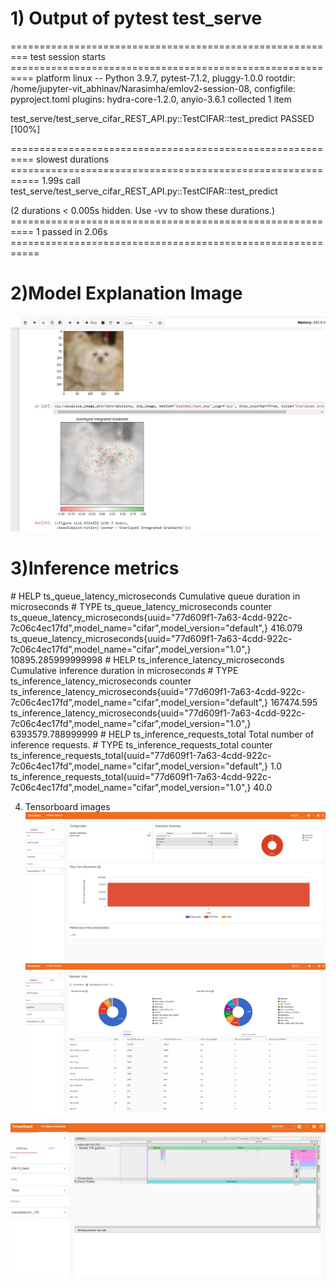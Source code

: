 <h1>1) Output of pytest test_serve</h1>

========================================================= test session starts ==========================================================
platform linux -- Python 3.9.7, pytest-7.1.2, pluggy-1.0.0
rootdir: /home/jupyter-vit_abhinav/Narasimha/emlov2-session-08, configfile: pyproject.toml
plugins: hydra-core-1.2.0, anyio-3.6.1
collected 1 item

test_serve/test_serve_cifar_REST_API.py::TestCIFAR::test_predict PASSED                                                          [100%]

========================================================== slowest durations ===========================================================
1.99s call     test_serve/test_serve_cifar_REST_API.py::TestCIFAR::test_predict

(2 durations < 0.005s hidden.  Use -vv to show these durations.)
========================================================== 1 passed in 2.06s ===========================================================


<h1>2)Model Explanation Image</h1>
<img src='Model_Explanation.JPG'/>


<h1>3)Inference metrics</h1>
<per>
# HELP ts_queue_latency_microseconds Cumulative queue duration in microseconds
# TYPE ts_queue_latency_microseconds counter
ts_queue_latency_microseconds{uuid="77d609f1-7a63-4cdd-922c-7c06c4ec17fd",model_name="cifar",model_version="default",} 416.079
ts_queue_latency_microseconds{uuid="77d609f1-7a63-4cdd-922c-7c06c4ec17fd",model_name="cifar",model_version="1.0",} 10895.285999999998
# HELP ts_inference_latency_microseconds Cumulative inference duration in microseconds
# TYPE ts_inference_latency_microseconds counter
ts_inference_latency_microseconds{uuid="77d609f1-7a63-4cdd-922c-7c06c4ec17fd",model_name="cifar",model_version="default",} 167474.595
ts_inference_latency_microseconds{uuid="77d609f1-7a63-4cdd-922c-7c06c4ec17fd",model_name="cifar",model_version="1.0",} 6393579.788999999
# HELP ts_inference_requests_total Total number of inference requests.
# TYPE ts_inference_requests_total counter
ts_inference_requests_total{uuid="77d609f1-7a63-4cdd-922c-7c06c4ec17fd",model_name="cifar",model_version="default",} 1.0
ts_inference_requests_total{uuid="77d609f1-7a63-4cdd-922c-7c06c4ec17fd",model_name="cifar",model_version="1.0",} 40.0
</pre>

4) Tensorboard images
<img src='PytorchProfiler1.JPG'/><br>
<img src='PytorchProfiler2.JPG'/><br>
<img src='PytorchProfiler3.JPG'/>
